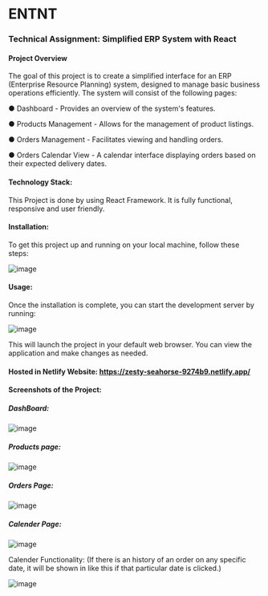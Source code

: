 # ENTNT 
### Technical Assignment: Simplified ERP System with React

#### Project Overview
The goal of this project is to create a simplified interface for an ERP (Enterprise Resource Planning) system, designed to manage basic business operations efficiently. The system will consist of the following pages:

● Dashboard - Provides an overview of the system's features.

● Products Management - Allows for the management of product listings.

● Orders Management - Facilitates viewing and handling orders.

● Orders Calendar View - A calendar interface displaying orders based on their expected
delivery dates.

#### Technology Stack: 
This Project is done by using React Framework. It is fully functional, responsive and user friendly.

#### Installation:

To get this project up and running on your local machine, follow these steps:

![image](https://github.com/Saga-Akhilesh/ENTNT---ERP/assets/98794660/499cfcfc-734f-4cd7-ad67-05e7bdba023e)

#### Usage:

Once the installation is complete, you can start the development server by running:

![image](https://github.com/Saga-Akhilesh/ENTNT---ERP/assets/98794660/fce4918d-da8b-458f-a9f8-d85644732c32)

This will launch the project in your default web browser. You can view the application and make changes as needed.



#### Hosted in Netlify Website: https://zesty-seahorse-9274b9.netlify.app/



#### Screenshots of the Project:
##### DashBoard:
![image](https://github.com/Saga-Akhilesh/ENTNT---ERP/assets/98794660/9b5da67f-e997-4034-a03f-13a93b6a1c22)

##### Products page:
![image](https://github.com/Saga-Akhilesh/ENTNT---ERP/assets/98794660/114f5592-1928-4179-86d8-ffef518fae97)

##### Orders Page:
![image](https://github.com/Saga-Akhilesh/ENTNT---ERP/assets/98794660/b51f514c-61ef-44ba-9035-27e18bbbfa47)


##### Calender Page:
![image](https://github.com/Saga-Akhilesh/ENTNT---ERP/assets/98794660/25cac3ff-6ff4-4954-b07d-2c6eb89df578)


Calender Functionality: (If there is an history of an order on any specific date, it will be shown in like this if that particular date is clicked.)

![image](https://github.com/Saga-Akhilesh/ENTNT---ERP/assets/98794660/1f304127-0256-4870-a7ac-ad5e4a4a0ef8)


